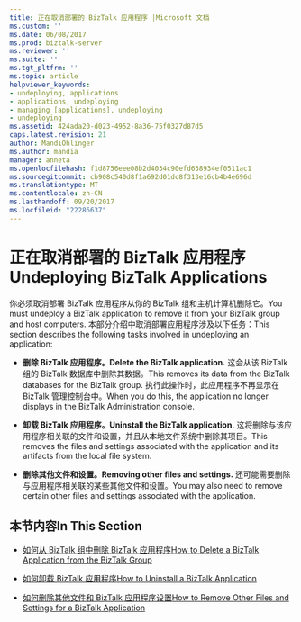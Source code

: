 ```yaml
---
title: 正在取消部署的 BizTalk 应用程序 |Microsoft 文档
ms.custom: ''
ms.date: 06/08/2017
ms.prod: biztalk-server
ms.reviewer: ''
ms.suite: ''
ms.tgt_pltfrm: ''
ms.topic: article
helpviewer_keywords:
- undeploying, applications
- applications, undeploying
- managing [applications], undeploying
- undeploying
ms.assetid: 424ada20-d023-4952-8a36-75f0327d87d5
caps.latest.revision: 21
author: MandiOhlinger
ms.author: mandia
manager: anneta
ms.openlocfilehash: f1d8756eee08b2d4034c90efd638934ef0511ac1
ms.sourcegitcommit: cb908c540d8f1a692d01dc8f313e16cb4b4e696d
ms.translationtype: MT
ms.contentlocale: zh-CN
ms.lasthandoff: 09/20/2017
ms.locfileid: "22286637"
---
```

# <a name="undeploying-biztalk-applications"></a><span data-ttu-id="a4c9d-102">正在取消部署的 BizTalk 应用程序</span><span class="sxs-lookup"><span data-stu-id="a4c9d-102">Undeploying BizTalk Applications</span></span>
<span data-ttu-id="a4c9d-103">你必须取消部署 BizTalk 应用程序从你的 BizTalk 组和主机计算机删除它。</span><span class="sxs-lookup"><span data-stu-id="a4c9d-103">You must undeploy a BizTalk application to remove it from your BizTalk group and host computers.</span></span> <span data-ttu-id="a4c9d-104">本部分介绍中取消部署应用程序涉及以下任务：</span><span class="sxs-lookup"><span data-stu-id="a4c9d-104">This section describes the following tasks involved in undeploying an application:</span></span>  
  
-   <span data-ttu-id="a4c9d-105">**删除 BizTalk 应用程序。**</span><span class="sxs-lookup"><span data-stu-id="a4c9d-105">**Delete the BizTalk application.**</span></span> <span data-ttu-id="a4c9d-106">这会从该 BizTalk 组的 BizTalk 数据库中删除其数据。</span><span class="sxs-lookup"><span data-stu-id="a4c9d-106">This removes its data from the BizTalk databases for the BizTalk group.</span></span> <span data-ttu-id="a4c9d-107">执行此操作时，此应用程序不再显示在 BizTalk 管理控制台中。</span><span class="sxs-lookup"><span data-stu-id="a4c9d-107">When you do this, the application no longer displays in the BizTalk Administration console.</span></span>  
  
-   <span data-ttu-id="a4c9d-108">**卸载 BizTalk 应用程序。**</span><span class="sxs-lookup"><span data-stu-id="a4c9d-108">**Uninstall the BizTalk application.**</span></span>  <span data-ttu-id="a4c9d-109">这将删除与该应用程序相关联的文件和设置，并且从本地文件系统中删除其项目。</span><span class="sxs-lookup"><span data-stu-id="a4c9d-109">This removes the files and settings associated with the application and its artifacts from the local file system.</span></span>  
  
-   <span data-ttu-id="a4c9d-110">**删除其他文件和设置。**</span><span class="sxs-lookup"><span data-stu-id="a4c9d-110">**Removing other files and settings.**</span></span> <span data-ttu-id="a4c9d-111">还可能需要删除与应用程序相关联的某些其他文件和设置。</span><span class="sxs-lookup"><span data-stu-id="a4c9d-111">You may also need to remove certain other files and settings associated with the application.</span></span>  
  
## <a name="in-this-section"></a><span data-ttu-id="a4c9d-112">本节内容</span><span class="sxs-lookup"><span data-stu-id="a4c9d-112">In This Section</span></span>  
  
-   [<span data-ttu-id="a4c9d-113">如何从 BizTalk 组中删除 BizTalk 应用程序</span><span class="sxs-lookup"><span data-stu-id="a4c9d-113">How to Delete a BizTalk Application from the BizTalk Group</span></span>](../core/how-to-delete-a-biztalk-application-from-the-biztalk-group.md)  
  
-   [<span data-ttu-id="a4c9d-114">如何卸载 BizTalk 应用程序</span><span class="sxs-lookup"><span data-stu-id="a4c9d-114">How to Uninstall a BizTalk Application</span></span>](../core/how-to-uninstall-a-biztalk-application.md)  
  
-   [<span data-ttu-id="a4c9d-115">如何删除其他文件和 BizTalk 应用程序设置</span><span class="sxs-lookup"><span data-stu-id="a4c9d-115">How to Remove Other Files and Settings for a BizTalk Application</span></span>](../core/how-to-remove-other-files-and-settings-for-a-biztalk-application.md)